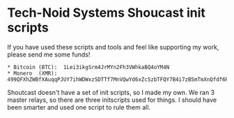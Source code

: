# Tech-Noid Systems Shoucast init scripts

If you have used these scripts and tools and feel like supporting my work, please send me some funds!
```
* Bitcoin (BTC):  1Lei3ikgSrm4JrMYn2Fh3VWhkaBQ4oYM4N
* Monero  (XMR):  499QFXhZWBfXAuqqPJUY7ihWDWxzSDTTf7MnVQwYd6xZcSzbTFQY7B4i7zB5mTmXnQfdf6RsDmjdZJNBF6oeeW8xBz7sWa5
```

Shoutcast doesn't have a set of init scripts, so I made my own.  We ran 3 master relays, so there are three initscripts used for things.  I should have been smarter and used one script to rule them all.

